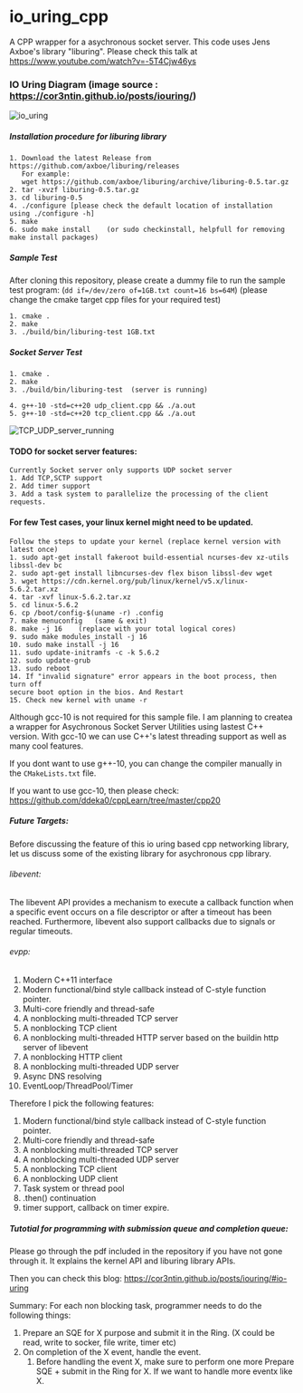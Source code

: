 # io_uring_cpp
A CPP wrapper for a asychronous socket server. This code uses Jens Axboe's library "liburing".
Please check this talk at https://www.youtube.com/watch?v=-5T4Cjw46ys

### IO Uring Diagram (image source : https://cor3ntin.github.io/posts/iouring/)
![io_uring](https://cor3ntin.github.io/posts/iouring/uring.svg)

##### Installation procedure for liburing library

    1. Download the latest Release from https://github.com/axboe/liburing/releases
       For example:
       wget https://github.com/axboe/liburing/archive/liburing-0.5.tar.gz
    2. tar -xvzf liburing-0.5.tar.gz
    3. cd liburing-0.5
    4. ./configure [please check the default location of installation using ./configure -h]
    5. make
    6. sudo make install    (or sudo checkinstall, helpfull for removing make install packages)

##### Sample Test

After cloning this repository, please create a dummy file to run the sample test program:
(`dd if=/dev/zero of=1GB.txt count=16 bs=64M`)
(please change the cmake target cpp files for your required test)
    
    1. cmake .
    2. make
    3. ./build/bin/liburing-test 1GB.txt
    
##### Socket Server Test
    1. cmake .
    2. make
    3. ./build/bin/liburing-test  (server is running)
    
    4. g++-10 -std=c++20 udp_client.cpp && ./a.out
    5. g++-10 -std=c++20 tcp_client.cpp && ./a.out
![TCP_UDP_server_running](https://github.com/ddeka0/io_uring_cpp/blob/master/demo-x.gif)
    
#### TODO for socket server features:
    Currently Socket server only supports UDP socket server
    1. Add TCP,SCTP support
    2. Add timer support
    3. Add a task system to parallelize the processing of the client requests.

#### For few Test cases, your linux kernel might need to be updated.
    Follow the steps to update your kernel (replace kernel version with latest once)
    1. sudo apt-get install fakeroot build-essential ncurses-dev xz-utils libssl-dev bc
    2. sudo apt-get install libncurses-dev flex bison libssl-dev wget
    3. wget https://cdn.kernel.org/pub/linux/kernel/v5.x/linux-5.6.2.tar.xz
    4. tar -xvf linux-5.6.2.tar.xz
    5. cd linux-5.6.2
    6. cp /boot/config-$(uname -r) .config
    7. make menuconfig   (same & exit)
    8. make -j 16    (replace with your total logical cores)
    9. sudo make modules_install -j 16
    10. sudo make install -j 16
    11. sudo update-initramfs -c -k 5.6.2
    12. sudo update-grub
    13. sudo reboot
    14. If "invalid signature" error appears in the boot process, then turn off
    secure boot option in the bios. And Restart
    15. Check new kernel with uname -r

Although gcc-10 is not required for this sample file. I am planning to createa a wrapper for Asychronous Socket Server Utilities using lastest C++ version. With gcc-10 we can use C++'s latest threading support as well as many cool features.

If you dont want to use g++-10, you can change the compiler manually in the `CMakeLists.txt` file.

If you want to use gcc-10, then please check:
https://github.com/ddeka0/cppLearn/tree/master/cpp20


##### Future Targets:
    
Before discussing the feature of this io uring based cpp networking library, let us discuss some of the existing library for asychronous cpp library.

###### libevent:

The libevent API provides a mechanism to execute a callback function when a specific event occurs on a file descriptor or after a timeout has been reached.
Furthermore, libevent also support callbacks due to signals or regular timeouts.

###### evpp:
1. Modern C++11 interface
2. Modern functional/bind style callback instead of C-style function pointer.
3. Multi-core friendly and thread-safe
4. A nonblocking multi-threaded TCP server
5. A nonblocking TCP client
6. A nonblocking multi-threaded HTTP server based on the buildin http server of libevent
7. A nonblocking HTTP client
8. A nonblocking multi-threaded UDP server
9. Async DNS resolving
10. EventLoop/ThreadPool/Timer

Therefore I pick the following features:

1. Modern functional/bind style callback instead of C-style function pointer.
2. Multi-core friendly and thread-safe
3. A nonblocking multi-threaded TCP server
3. A nonblocking multi-threaded UDP server
4. A nonblocking TCP client
5. A nonblocking UDP client
6. Task system or thread pool
7. .then() continuation
8. timer support, callback on timer expire.

##### Tutotial for programming with submission queue and completion queue:

Please go through the pdf included in the repository if you have not gone through it.
It explains the kernel API and liburing library APIs.

Then you can check this blog: https://cor3ntin.github.io/posts/iouring/#io-uring

Summary: For each non blocking task, programmer needs to do the following things:
1. Prepare an SQE for X purpose and submit it in the Ring. (X could be read, write to socker, file write, timer etc)
2. On completion of the X event, handle the event.
    1. Before handling the event X, make sure to perform one more Prepare SQE + submit in the Ring for X.
       If we want to handle more eventx like X. 
